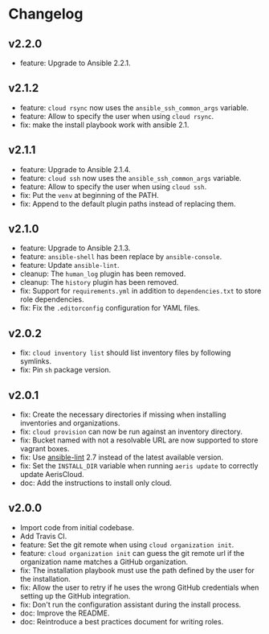 Changelog
=========

v2.2.0
------

* feature: Upgrade to Ansible 2.2.1.

v2.1.2
------

* feature: `cloud rsync` now uses the `ansible_ssh_common_args` variable.
* feature: Allow to specify the user when using `cloud rsync`.
* fix: make the install playbook work with ansible 2.1.

v2.1.1
------

* feature: Upgrade to Ansible 2.1.4.
* feature: `cloud ssh` now uses the `ansible_ssh_common_args` variable.
* feature: Allow to specify the user when using `cloud ssh`.
* fix: Put the `venv` at beginning of the PATH.
* fix: Append to the default plugin paths instead of replacing them.

v2.1.0
------

* feature: Upgrade to Ansible 2.1.3.
* feature: `ansible-shell` has been replace by `ansible-console`.
* feature: Update `ansible-lint`. 
* cleanup: The `human_log` plugin has been removed.
* cleanup: The `history` plugin has been removed.
* fix: Support for `requirements.yml` in addition to `dependencies.txt` to store role dependencies.
* fix: Fix the `.editorconfig` configuration for YAML files.

v2.0.2
------

* fix: `cloud inventory list` should list inventory files by following symlinks.
* fix: Pin `sh` package version.

v2.0.1
------

* fix: Create the necessary directories if missing when installing inventories and organizations.
* fix: `cloud provision` can now be run against an inventory directory.
* fix: Bucket named with not a resolvable URL are now supported to store vagrant boxes.
* fix: Use [ansible-lint](https://github.com/willthames/ansible-lint) 2.7 instead of the latest available version.
* fix: Set the `INSTALL_DIR` variable when running `aeris update` to correctly update AerisCloud.
* doc: Add the instructions to install only cloud.


v2.0.0
------

* Import code from initial codebase.
* Add Travis CI.
* feature: Set the git remote when using `cloud organization init`.
* feature: `cloud organization init` can guess the git remote url if the organization name matches a GitHub organization.
* fix: The installation playbook must use the path defined by the user for the installation.
* fix: Allow the user to retry if he uses the wrong GitHub credentials when setting up the GitHub integration.
* fix: Don't run the configuration assistant during the install process.
* doc: Improve the README.
* doc: Reintroduce a best practices document for writing roles.

